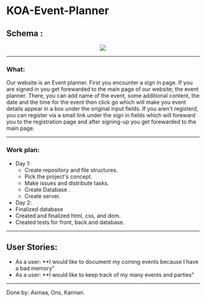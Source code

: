 # KOA-Event-Planner


## Schema :
 
<p align="center">
<img src = "http://www2.0zz0.com/2018/08/07/13/832169856.png" >
</p>

---

### What:
Our website is an Event planner. First you encounter a sign in page. If you are signed in you get forewarded to the main page of our website; the event planner. There, you can add name of the event, some additional content, the date and
the time for the event then click go which will make you event details appear in a box under the original input fields. If you aren't registerd, you can register via a small link under the sign in fields which will foreward you to the registration page and after signing-up you get forewarded to the main page. 

---

### Work plan:
* Day 1:
  * Create repository and file structures.
  * Pick the project's concept.
  * Make issues and distribute tasks.
  * Create Database .
  * Create server.
* Day 2:
 * Finalized database
 * Created and finalized html, css, and dom.
 * Created tests for front, back and database. 

---
## User Stories: 

* As a user: **I would like to document my coming events because I have a bad memory"
* As a user: **I would like to keep track of my many events and parties" 
 
 ---
 Done by: Asmaa, Ons, Kannan. 
